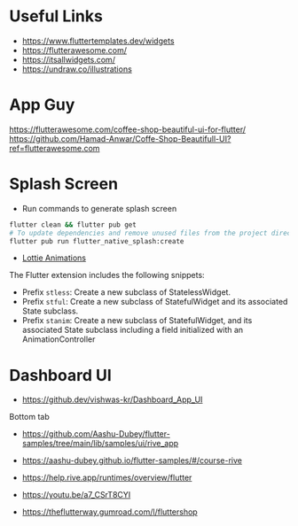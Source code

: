 # Useful Links

- https://www.fluttertemplates.dev/widgets
- https://flutterawesome.com/
- https://itsallwidgets.com/
- https://undraw.co/illustrations

# App Guy

https://flutterawesome.com/coffee-shop-beautiful-ui-for-flutter/
https://github.com/Hamad-Anwar/Coffe-Shop-Beautifull-UI?ref=flutterawesome.com

# Splash Screen

- Run commands to generate splash screen

```sh
flutter clean && flutter pub get
# To update dependencies and remove unused files from the project directory before generating
flutter pub run flutter_native_splash:create
```

- [Lottie Animations](https://youtu.be/1HlNkO1S6Kg)

The Flutter extension includes the following snippets:

- Prefix `stless`: Create a new subclass of StatelessWidget.
- Prefix `stful`: Create a new subclass of StatefulWidget and its associated State subclass.
- Prefix `stanim`: Create a new subclass of StatefulWidget, and its associated State subclass including a field initialized with an AnimationController

# Dashboard UI

- https://github.dev/vishwas-kr/Dashboard_App_UI

Bottom tab

- https://github.com/Aashu-Dubey/flutter-samples/tree/main/lib/samples/ui/rive_app
- https://aashu-dubey.github.io/flutter-samples/#/course-rive
- https://help.rive.app/runtimes/overview/flutter
- https://youtu.be/a7_CSrT8CYI



- https://theflutterway.gumroad.com/l/fluttershop